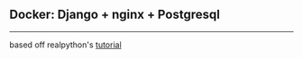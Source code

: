 ## Docker: Django + nginx + Postgresql
***
based off realpython's [tutorial](https://realpython.com/blog/python/django-development-with-docker-compose-and-machine/)

